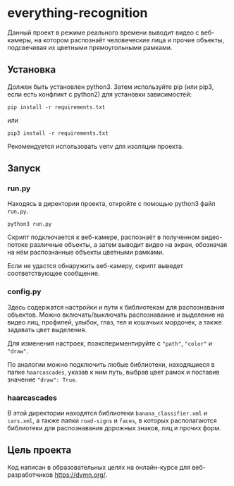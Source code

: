 # everything-recognition

Данный проект в режиме реального времени выводит видео с веб-камеры, на котором распознаёт человеческие лица и прочие объекты, подсвечивая их цветными прямоугольными рамками.


## Установка

Должен быть установлен python3.
Затем используйте pip (или pip3, если есть конфликт с python2) для установки зависимостей:

```
pip install -r requirements.txt
```

или

```
pip3 install -r requirements.txt
```

Рекомендуется использовать venv для изоляции проекта.


## Запуск


### run.py

Находясь в директории проекта, откройте с помощью python3 файл `run.py`.

```
python3 run.py
```

Скрипт подключается к веб-камере, распознаёт в полученном видео-потоке различные объекты, а затем выводит видео на экран, обозначая на нём распознанные объекты цветными рамками.

Если не удастся обнаружить веб-камеру, скрипт выведет соответствующее сообщение.


### config.py

Здесь содержатся настройки и пути к библиотекам для распознавания объектов. Можно включать/выключать распознавание и выделение на видео лиц, профилей, улыбок, глаз, тел и кошачьих мордочек, а также задавать цвет выделения.

Для изменения настроек, поэкспериментируйте с `"path"`, `"color"` и `"draw"`.

По аналогии можно подключить любые библиотеки, находящиеся в папке `haarcascades`, указав к ним путь, выбрав цвет рамок и поставив значение `"draw": True`.


### haarcascades

В этой директории находятся библиотеки `banana_classifier.xml` и `cars.xml`, а также папки `road-signs` и `faces`, в которых располагаются библиотеки для распознавания дорожных знаков, лиц и прочих форм.


## Цель проекта

Код написан в образовательных целях на онлайн-курсе для веб-разработчиков https://dvmn.org/.
